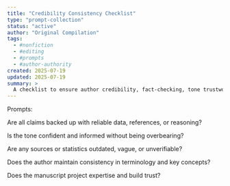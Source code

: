 ```yaml
---
title: "Credibility Consistency Checklist"
type: "prompt-collection"
status: "active"
author: "Original Compilation"
tags:
  - #nonfiction
  - #editing
  - #prompts
  - #author-authority
created: 2025-07-19
updated: 2025-07-19
summary: >
  A checklist to ensure author credibility, fact-checking, tone trustworthiness, and consistency of claims.
---
```


<!-- PROMPTS GO HERE -->

Prompts:

Are all claims backed up with reliable data, references, or reasoning?

Is the tone confident and informed without being overbearing?

Are any sources or statistics outdated, vague, or unverifiable?

Does the author maintain consistency in terminology and key concepts?

Does the manuscript project expertise and build trust?